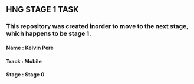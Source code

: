 ## HNG STAGE 1 TASK

### This repository was created inorder to move to the next stage, which happens to be stage 1.

#### Name : Kelvin Pere
#### Track : Mobile
#### Stage : Stage 0
